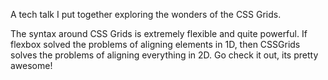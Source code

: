 A tech talk I put together exploring the wonders of the CSS Grids.

The syntax around CSS Grids is extremely flexible and quite powerful. If flexbox solved the problems of aligning elements in 1D, then CSSGrids solves the problems of aligning everything in 2D. Go check it out, its pretty awesome!